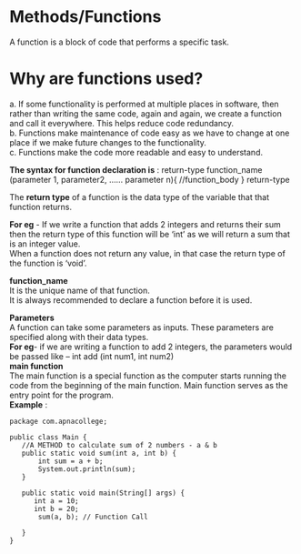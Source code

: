# Methods/Functions
A function is a block of code that performs a specific task. 
# Why are functions used? 
a. If some functionality is performed at multiple places in software, then  rather than writing the same code, again and again, we create a function  and call it everywhere. This helps reduce code redundancy.<br> 
b. Functions make maintenance of code easy as we have to change at one  place if we make future changes to the functionality. <br>
c. Functions make the code more readable and easy to understand. <br>

**The syntax for function declaration is** :
return-type function_name (parameter 1, parameter2,  …… parameter n){  //function_body 
} 
return-type  <br>

The **return type** of a function is the data type of the variable that that function  returns.<br>  

**For eg** - If we write a function that adds 2 integers and returns their sum then  the return type of this function will be ‘int’ as we will return a sum that is an  integer value. <br>
When a function does not return any value, in that case the return type of the  function is ‘void’. <br>

**function_name** <br>
It is the unique name of that function.  <br>
It is always recommended to declare a function before it is used. <br>

**Parameters**  <br>
A function can take some parameters as inputs. These parameters are specified  along with their data types. <br>
**For eg**- if we are writing a function to add 2 integers, the parameters would be  passed like – 
int add (int num1, int num2)<br>
**main function** <br>
The main function is a special function as the computer starts running the code  from the beginning of the main function. Main function serves as the entry  point for the program.<br>
**Example** : 
```
package com.apnacollege;

public class Main {
   //A METHOD to calculate sum of 2 numbers - a & b
   public static void sum(int a, int b) {
       int sum = a + b;
       System.out.println(sum);
   }
  
   public static void main(String[] args) {
      int a = 10;
      int b = 20;
       sum(a, b); // Function Call

   }
}
```
